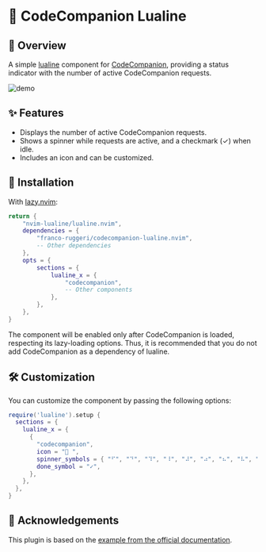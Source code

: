 # 🧩 CodeCompanion Lualine

## 📖 Overview

A simple [lualine](https://github.com/nvim-lualine/lualine.nvim) component for
[CodeCompanion](https://github.com/olimorris/codecompanion.nvim), providing a
status indicator with the number of active CodeCompanion requests.

![demo](https://github.com/user-attachments/assets/013b6b59-a194-479f-807d-3daa6f51c138)

## ✨ Features

- Displays the number of active CodeCompanion requests.
- Shows a spinner while requests are active, and a checkmark (✓) when idle.
- Includes an icon and can be customized.

## 🚀 Installation

With [lazy.nvim](https://github.com/folke/lazy.nvim):

```lua
return {
    "nvim-lualine/lualine.nvim",
    dependencies = {
        "franco-ruggeri/codecompanion-lualine.nvim",
        -- Other dependencies
    },
    opts = {
        sections = {
            lualine_x = {
                "codecompanion",
                -- Other components
            },
        },
    },
}
```

The component will be enabled only after CodeCompanion is loaded, respecting its
lazy-loading options. Thus, it is recommended that you do not add CodeCompanion
as a dependency of lualine.

## 🛠️ Customization

You can customize the component by passing the following options:

```lua
require('lualine').setup {
  sections = {
    lualine_x = {
      {
        "codecompanion",
        icon = " ",
        spinner_symbols = { "⠋", "⠙", "⠹", "⠸", "⠼", "⠴", "⠦", "⠧", "⠇", "⠏" },
        done_symbol = "✓",
      },
    },
  },
}
```

## 🙏 Acknowledgements

This plugin is based on the [example from the official
documentation](https://codecompanion.olimorris.dev/usage/ui.html#lualine-nvim-integration).
